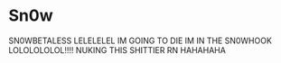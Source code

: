 # Sn0w
SN0WBETALESS LELELELEL IM GOING TO DIE IM IN THE SN0WHOOK LOLOLOLOLOL!!!! NUKING THIS SHITTIER RN HAHAHAHA
